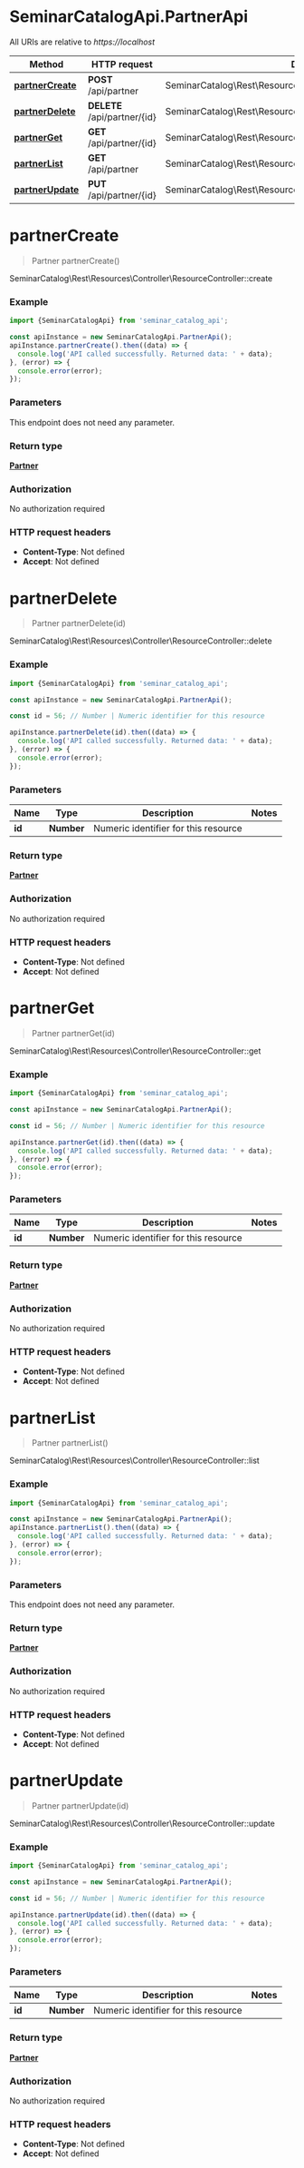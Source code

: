 # SeminarCatalogApi.PartnerApi

All URIs are relative to *https://localhost*

Method | HTTP request | Description
------------- | ------------- | -------------
[**partnerCreate**](PartnerApi.md#partnerCreate) | **POST** /api/partner | SeminarCatalog\\Rest\\Resources\\Controller\\ResourceController::create
[**partnerDelete**](PartnerApi.md#partnerDelete) | **DELETE** /api/partner/{id} | SeminarCatalog\\Rest\\Resources\\Controller\\ResourceController::delete
[**partnerGet**](PartnerApi.md#partnerGet) | **GET** /api/partner/{id} | SeminarCatalog\\Rest\\Resources\\Controller\\ResourceController::get
[**partnerList**](PartnerApi.md#partnerList) | **GET** /api/partner | SeminarCatalog\\Rest\\Resources\\Controller\\ResourceController::list
[**partnerUpdate**](PartnerApi.md#partnerUpdate) | **PUT** /api/partner/{id} | SeminarCatalog\\Rest\\Resources\\Controller\\ResourceController::update


<a name="partnerCreate"></a>
# **partnerCreate**
> Partner partnerCreate()

SeminarCatalog\\Rest\\Resources\\Controller\\ResourceController::create

### Example
```javascript
import {SeminarCatalogApi} from 'seminar_catalog_api';

const apiInstance = new SeminarCatalogApi.PartnerApi();
apiInstance.partnerCreate().then((data) => {
  console.log('API called successfully. Returned data: ' + data);
}, (error) => {
  console.error(error);
});

```

### Parameters
This endpoint does not need any parameter.

### Return type

[**Partner**](Partner.md)

### Authorization

No authorization required

### HTTP request headers

 - **Content-Type**: Not defined
 - **Accept**: Not defined

<a name="partnerDelete"></a>
# **partnerDelete**
> Partner partnerDelete(id)

SeminarCatalog\\Rest\\Resources\\Controller\\ResourceController::delete

### Example
```javascript
import {SeminarCatalogApi} from 'seminar_catalog_api';

const apiInstance = new SeminarCatalogApi.PartnerApi();

const id = 56; // Number | Numeric identifier for this resource

apiInstance.partnerDelete(id).then((data) => {
  console.log('API called successfully. Returned data: ' + data);
}, (error) => {
  console.error(error);
});

```

### Parameters

Name | Type | Description  | Notes
------------- | ------------- | ------------- | -------------
 **id** | **Number**| Numeric identifier for this resource | 

### Return type

[**Partner**](Partner.md)

### Authorization

No authorization required

### HTTP request headers

 - **Content-Type**: Not defined
 - **Accept**: Not defined

<a name="partnerGet"></a>
# **partnerGet**
> Partner partnerGet(id)

SeminarCatalog\\Rest\\Resources\\Controller\\ResourceController::get

### Example
```javascript
import {SeminarCatalogApi} from 'seminar_catalog_api';

const apiInstance = new SeminarCatalogApi.PartnerApi();

const id = 56; // Number | Numeric identifier for this resource

apiInstance.partnerGet(id).then((data) => {
  console.log('API called successfully. Returned data: ' + data);
}, (error) => {
  console.error(error);
});

```

### Parameters

Name | Type | Description  | Notes
------------- | ------------- | ------------- | -------------
 **id** | **Number**| Numeric identifier for this resource | 

### Return type

[**Partner**](Partner.md)

### Authorization

No authorization required

### HTTP request headers

 - **Content-Type**: Not defined
 - **Accept**: Not defined

<a name="partnerList"></a>
# **partnerList**
> Partner partnerList()

SeminarCatalog\\Rest\\Resources\\Controller\\ResourceController::list

### Example
```javascript
import {SeminarCatalogApi} from 'seminar_catalog_api';

const apiInstance = new SeminarCatalogApi.PartnerApi();
apiInstance.partnerList().then((data) => {
  console.log('API called successfully. Returned data: ' + data);
}, (error) => {
  console.error(error);
});

```

### Parameters
This endpoint does not need any parameter.

### Return type

[**Partner**](Partner.md)

### Authorization

No authorization required

### HTTP request headers

 - **Content-Type**: Not defined
 - **Accept**: Not defined

<a name="partnerUpdate"></a>
# **partnerUpdate**
> Partner partnerUpdate(id)

SeminarCatalog\\Rest\\Resources\\Controller\\ResourceController::update

### Example
```javascript
import {SeminarCatalogApi} from 'seminar_catalog_api';

const apiInstance = new SeminarCatalogApi.PartnerApi();

const id = 56; // Number | Numeric identifier for this resource

apiInstance.partnerUpdate(id).then((data) => {
  console.log('API called successfully. Returned data: ' + data);
}, (error) => {
  console.error(error);
});

```

### Parameters

Name | Type | Description  | Notes
------------- | ------------- | ------------- | -------------
 **id** | **Number**| Numeric identifier for this resource | 

### Return type

[**Partner**](Partner.md)

### Authorization

No authorization required

### HTTP request headers

 - **Content-Type**: Not defined
 - **Accept**: Not defined


